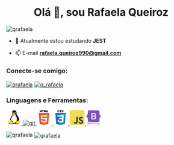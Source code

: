 <h1 align="center">Olá 👋, sou Rafaela Queiroz</h1>

<p align="left"> <img src="https://komarev.com/ghpvc/?username=qrafaela&label=Profile%20views&color=0e75b6&style=flat" alt="qrafaela"> </p>

- 🌱 Atualmente estou estudando **JEST**

- 📫 E-mail **rafaela.queiroz990@gmail.com**

<h3 align="left">Conecte-se comigo:</h3>
<p align="left">
<a href="https://linkedin.com/in/qrafaela" target="_blank"><img align="center" src="https://raw.githubusercontent.com/rahuldkjain/github-profile-readme-generator/master/src/images/icons/Social/linked-in-alt.svg" alt="qrafaela" height="30" width="40" /></a>
<a href="https://instagram.com/q_rafaela" target="_blank"><img align="center" src="https://raw.githubusercontent.com/rahuldkjain/github-profile-readme-generator/master/src/images/icons/Social/instagram.svg" alt="q_rafaela" height="30" width="40" /></a>
</p>

<h3 align="left">Linguagens e Ferramentas:</h3>
<p align="left"><a href="https://www.linux.org/" target="_blank" rel="noreferrer"> <img src="https://raw.githubusercontent.com/devicons/devicon/master/icons/linux/linux-original.svg" alt="linux" width="40" height="40"/> </a> 
<a href="https://git-scm.com/" target="_blank" rel="noreferrer"> <img src="https://www.vectorlogo.zone/logos/git-scm/git-scm-icon.svg" alt="git" width="40" height="40"/> </a> 
<a href="https://www.w3.org/html/" target="_blank" rel="noreferrer"> <img src="https://raw.githubusercontent.com/devicons/devicon/master/icons/html5/html5-original-wordmark.svg" alt="html5" width="40" height="40"/> </a> 
<a href="https://www.w3schools.com/css/" target="_blank" rel="noreferrer"> <img src="https://raw.githubusercontent.com/devicons/devicon/master/icons/css3/css3-original-wordmark.svg" alt="css3" width="40" height="40"/> </a> 
<a href="https://developer.mozilla.org/en-US/docs/Web/JavaScript" target="_blank" rel="noreferrer"> <img src="https://raw.githubusercontent.com/devicons/devicon/master/icons/javascript/javascript-original.svg" alt="javascript" width="40" height="40"/> </a> 
<a href="https://getbootstrap.com" target="_blank" rel="noreferrer"> <img src="https://raw.githubusercontent.com/devicons/devicon/master/icons/bootstrap/bootstrap-plain-wordmark.svg" alt="bootstrap" width="40" height="40"/> </a> 

 </p>

<p><img align="left" src="https://github-readme-stats.vercel.app/api/top-langs?username=qrafaela&show_icons=true&locale=en&layout=compact" alt="qrafaela" /></p>

<p>&nbsp;<img align="center" src="https://github-readme-stats.vercel.app/api?username=qrafaela&show_icons=true&locale=en" alt="qrafaela" /></p>
